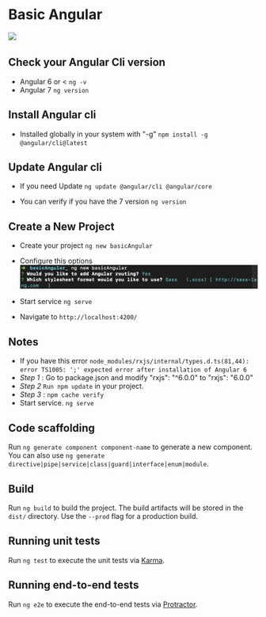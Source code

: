 # Basic Angular

![](https://i.gifer.com/MJQT.gif)

## Check your Angular Cli version
- Angular 6 or <
`ng -v`
- Angular 7
`ng version`

## Install Angular cli
- Installed globally in your system with "-g" 
`npm install -g @angular/cli@latest`

## Update Angular cli
- If you need Update 
`ng update @angular/cli @angular/core`

- You can verify if you have the 7 version
 `ng version`

 ## Create a New Project
- Create your project 
`ng new basicAngular`

- Configure this options
![](/src/assets/images/install-options.png)

- Start service `ng serve`
- Navigate to `http://localhost:4200/`

 ## Notes

- If you have this error `node_modules/rxjs/internal/types.d.ts(81,44): error TS1005: ';' expected error after installation of Angular 6`
- *Step 1* : Go to package.json and modify "rxjs": "^6.0.0" to "rxjs": "6.0.0"
- *Step 2* `Run npm update` in your project.
- *Step 3* : 
`npm cache verify`
- Start service.
`ng serve` 

## Code scaffolding

Run `ng generate component component-name` to generate a new component. You can also use `ng generate directive|pipe|service|class|guard|interface|enum|module`.

## Build

Run `ng build` to build the project. The build artifacts will be stored in the `dist/` directory. Use the `--prod` flag for a production build.

## Running unit tests

Run `ng test` to execute the unit tests via [Karma](https://karma-runner.github.io).

## Running end-to-end tests

Run `ng e2e` to execute the end-to-end tests via [Protractor](http://www.protractortest.org/).
